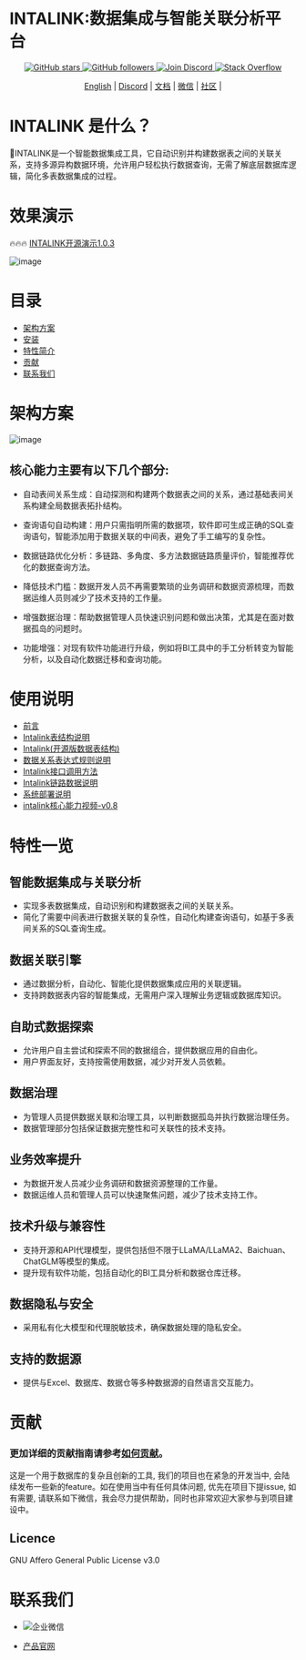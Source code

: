 # INTALINK:数据集成与智能关联分析平台


<p align="center">
  <a href="https://github.com/yt-data/intalink/stargazers">
    <img src="https://img.shields.io/github/stars/yt-data/intalink.svg?style=social&label=Stars" alt="GitHub stars"/>
  </a>
  <a href="https://github.com/yt-data?tab=followers">
    <img src="https://img.shields.io/github/followers/yt-data.svg?style=social&label=Follow" alt="GitHub followers"/>
  </a>
  <a href="https://discord.gg/n53PxSrh">
    <img src="https://img.shields.io/badge/INTALINK-Join%20intalink-blue.svg?style=social&logo=discord" alt="Join Discord"/>
  </a>
  <a href="你的Stack Overflow链接">
    <img src="https://img.shields.io/badge/Stack%20Overflow-Ask%20intalink-orange.svg?style=social&logo=stack-overflow" alt="Stack Overflow"/>
  </a>
</p>

<p align="center">
  <a href="https://github.com/YT-DATA/INTALINK/blob/main/README.md">English</a> |
  <a href="https://discord.gg/n53PxSrh">Discord</a> |
  <a href="https://www.yuque.com/chenshiyi-ur8az/tt35ml">文档</a> |
  <a href="#联系我们">微信</a> |  
  <a href="https://github.com/yt-data/community/blob/main/README.md">社区</a> |
</p>

# INTALINK 是什么？
🤖️INTALINK是一个智能数据集成工具，它自动识别并构建数据表之间的关联关系，支持多源异构数据环境，允许用户轻松执行数据查询，无需了解底层数据库逻辑，简化多表数据集成的过程。

# 效果演示
🔥🔥🔥 [INTALINK开源演示1.0.3](http://39.106.28.179/intalink/login?redirect=/index)

![image](https://github.com/user-attachments/assets/5aa47014-4e8c-4f7a-8eb3-fea91c085268)


# 目录

- [架构方案](#架构方案)
- [安装](#使用说明)
- [特性简介](#特性一览)
- [贡献](#贡献)
- [联系我们](#联系我们)


# 架构方案

![image](https://github.com/yt-data/INTALINK/assets/162880729/efe18b27-5f78-475c-afe0-7c37cbf5f3d6)

## 核心能力主要有以下几个部分:
- 自动表间关系生成：自动探测和构建两个数据表之间的关系，通过基础表间关系构建全局数据表拓扑结构。

- 查询语句自动构建：用户只需指明所需的数据项，软件即可生成正确的SQL查询语句，智能添加用于数据关联的中间表，避免了手工编写的复杂性。

- 数据链路优化分析：多链路、多角度、多方法数据链路质量评价，智能推荐优化的数据查询方法。

- 降低技术门槛：数据开发人员不再需要繁琐的业务调研和数据资源梳理，而数据运维人员则减少了技术支持的工作量。

- 增强数据治理：帮助数据管理人员快速识别问题和做出决策，尤其是在面对数据孤岛的问题时。

- 功能增强：对现有软件功能进行升级，例如将BI工具中的手工分析转变为智能分析，以及自动化数据迁移和查询功能。





# 使用说明

- [前言](https://github.com/YT-DATA/INTALINK/blob/main/document/Intalink%E5%89%8D%E8%A8%80.md)
- [Intalink表结构说明](https://github.com/YT-DATA/INTALINK/blob/main/document/Intalink%E8%A1%A8%E7%BB%93%E6%9E%84%E8%AF%B4%E6%98%8E.md)
- [Intalink(开源版数据表结构)](https://github.com/YT-DATA/INTALINK/blob/main/document/Intalink(%E5%BC%80%E6%BA%90%E7%89%88%E6%95%B0%E6%8D%AE%E8%A1%A8%E7%BB%93%E6%9E%84).md)
- [数据关系表达式规则说明 ](https://github.com/YT-DATA/INTALINK/blob/main/document/%E6%95%B0%E6%8D%AE%E5%85%B3%E8%81%94%E8%A1%A8%E8%BE%BE%E5%BC%8F%E8%A7%84%E5%88%99%E8%AF%B4%E6%98%8E%E6%96%87%E6%A1%A3.md)
- [Intalink接口调用方法](https://github.com/YT-DATA/INTALINK/blob/main/document/%E9%93%BE%E8%B7%AF%E6%8E%A5%E5%8F%A3%E8%B0%83%E7%94%A8%E6%96%87%E6%A1%A3.md)
- [Intalink链路数据说明](https://github.com/YT-DATA/INTALINK/blob/main/document/Intalink%E9%93%BE%E8%B7%AF%E6%95%B0%E6%8D%AE%E8%AF%B4%E6%98%8E.md)
- [系统部署说明](https://github.com/YT-DATA/INTALINK/blob/main/document/intalink%E7%B3%BB%E7%BB%9F%E9%83%A8%E7%BD%B2%E8%AF%B4%E6%98%8E.md)
- [intalink核心能力视频-v0.8](#特性一览)




# 特性一览

## 智能数据集成与关联分析
- 实现多表数据集成，自动识别和构建数据表之间的关联关系。
- 简化了需要中间表进行数据关联的复杂性，自动化构建查询语句，如基于多表间关系的SQL查询生成。

## 数据关联引擎
- 通过数据分析，自动化、智能化提供数据集成应用的关联逻辑。
- 支持跨数据表内容的智能集成，无需用户深入理解业务逻辑或数据库知识。

## 自助式数据探索
- 允许用户自主尝试和探索不同的数据组合，提供数据应用的自由化。
- 用户界面友好，支持按需使用数据，减少对开发人员依赖。

## 数据治理
- 为管理人员提供数据关联和治理工具，以判断数据孤岛并执行数据治理任务。
- 数据管理部分包括保证数据完整性和可关联性的技术支持。

## 业务效率提升
- 为数据开发人员减少业务调研和数据资源整理的工作量。
- 数据运维人员和管理人员可以快速聚焦问题，减少了技术支持工作。

## 技术升级与兼容性
- 支持开源和API代理模型，提供包括但不限于LLaMA/LLaMA2、Baichuan、ChatGLM等模型的集成。
- 提升现有软件功能，包括自动化的BI工具分析和数据仓库迁移。

## 数据隐私与安全
- 采用私有化大模型和代理脱敏技术，确保数据处理的隐私安全。

## 支持的数据源
- 提供与Excel、数据库、数据仓等多种数据源的自然语言交互能力。

# 贡献

### 更加详细的贡献指南请参考[如何贡献](https://github.com/yt-data/community/blob/main/README.md)。

这是一个用于数据库的复杂且创新的工具, 我们的项目也在紧急的开发当中, 会陆续发布一些新的feature。如在使用当中有任何具体问题, 优先在项目下提issue, 如有需要, 请联系如下微信，我会尽力提供帮助，同时也非常欢迎大家参与到项目建设中。

## Licence

GNU Affero General Public License v3.0

# 联系我们
- ![企业微信](https://github.com/YT-DATA/INTALINK/assets/162880729/1c739c36-160c-474d-9f9b-c43e46dd1159)



- [产品官网](https://www.idataops.com.cn/h-col-110.html)
